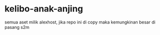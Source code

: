 # kelibo-anak-anjing
semua aset milik alexhost, jika repo ini di copy maka kemungkinan besar di pasang s2m
